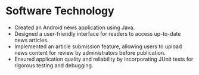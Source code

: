 # Software Technology

- Created an Android news application using Java.
- Designed a user-friendly interface for readers to access up-to-date news articles.
- Implemented an article submission feature, allowing users to upload news content for review by administrators before publication.
- Ensured application quality and reliability by incorporating JUnit tests for rigorous testing and debugging.
